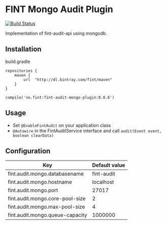 # FINT Mongo Audit Plugin

[![Build Status](https://jenkins.rogfk.no/buildStatus/icon?job=FINTprosjektet/fint-audit-mongo-plugin/master)](https://jenkins.rogfk.no/job/FINTprosjektet/job/fint-audit-mongo-plugin/job/master/)

Implementation of fint-audit-api using mongodb.

## Installation

build.gradle

```
repositories {
    maven {
        url  "http://dl.bintray.com/fint/maven"
    }
}

compile('no.fint:fint-audit-mongo-plugin:0.0.6')
```

## Usage

- Set `@EnableFintAudit` on your application class
- `@Autowire` in the FintAuditService interface and call `audit(Event event, boolean clearData)`

## Configuration

| Key | Default value |
|-----|---------------|
| fint.audit.mongo.databasename | fint-audit |
| fint.audit.mongo.hostname | localhost |
| fint.audit.mongo.port | 27017 |
| fint.audit.mongo.core-pool-size | 2 |
| fint.audit.mongo.max-pool-size | 4 |
| fint.audit.mongo.queue-capacity | 1000000 |